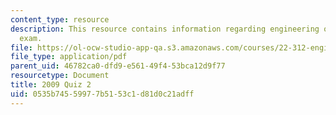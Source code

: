 ```yaml
---
content_type: resource
description: This resource contains information regarding engineering of nuclear reactors
  exam.
file: https://ol-ocw-studio-app-qa.s3.amazonaws.com/courses/22-312-engineering-of-nuclear-reactors-fall-2015/0535b74559977b5153c1d81d0c21adff_MIT22_312F15_quiz2_2009.pdf
file_type: application/pdf
parent_uid: 46782ca0-dfd9-e561-49f4-53bca12d9f77
resourcetype: Document
title: 2009 Quiz 2
uid: 0535b745-5997-7b51-53c1-d81d0c21adff
---
```

